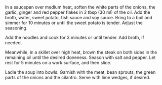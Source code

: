 In a saucepan over medium heat, soften the white parts of the onions, the garlic, ginger and red pepper flakes in 2 tbsp (30 ml) of the oil. Add the broth, water, sweet potato, fish sauce and soy sauce. Bring to a boil and simmer for 10 minutes or until the sweet potato is tender. Adjust the seasoning.

Add the noodles and cook for 3 minutes or until tender. Add broth, if needed.

Meanwhile, in a skillet over high heat, brown the steak on both sides in the remaining oil until the desired doneness. Season with salt and pepper. Let rest for 5 minutes on a work surface, and then slice.

Ladle the soup into bowls. Garnish with the meat, bean sprouts, the green parts of the onions and the cilantro. Serve with lime wedges, if desired.